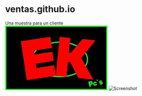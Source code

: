 # ventas.github.io
Una muestra para un cliente
![Screenshot](logoEk.jpg)
![Screenshot](./imagenes/carrito.jpg)

